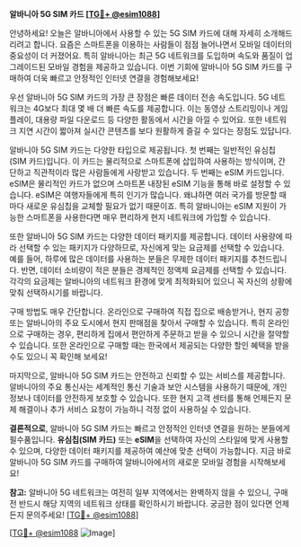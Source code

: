 **알바니아 5G SIM 카드 [[TG💪+ @esim1088](https://t.me/s/esim1088)]**

안녕하세요! 오늘은 알바니아에서 사용할 수 있는 5G SIM 카드에 대해 자세히 소개해드리려고 합니다. 요즘은 스마트폰을 이용하는 사람들이 점점 늘어나면서 모바일 데이터의 중요성이 더 커졌어요. 특히 알바니아는 최근 5G 네트워크를 도입하며 속도와 품질이 업그레이드된 모바일 경험을 제공하고 있습니다. 이번 기회에 알바니아 5G SIM 카드를 구매하여 더욱 빠르고 안정적인 인터넷 연결을 경험해보세요!

우선 알바니아 5G SIM 카드의 가장 큰 장점은 빠른 데이터 전송 속도입니다. 5G 네트워크는 4G보다 최대 몇 배 더 빠른 속도를 제공합니다. 이는 동영상 스트리밍이나 게임 플레이, 대용량 파일 다운로드 등 다양한 활동에서 시간을 아낄 수 있어요. 또한 네트워크 지연 시간이 짧아져 실시간 콘텐츠를 보다 원활하게 즐길 수 있다는 장점도 있답니다.

알바니아 5G SIM 카드는 다양한 타입으로 제공됩니다. 첫 번째는 일반적인 유심칩(SIM 카드)입니다. 이 카드는 물리적으로 스마트폰에 삽입하여 사용하는 방식이며, 간단하고 직관적이라 많은 사람들에게 사랑받고 있습니다. 두 번째는 eSIM 카드입니다. eSIM은 물리적인 카드가 없으며 스마트폰 내장된 eSIM 기능을 통해 바로 설정할 수 있습니다. eSIM은 여행자들에게 특히 인기가 많습니다. 왜냐하면 여러 국가를 방문할 때마다 새로운 유심칩을 교체할 필요가 없기 때문이죠. 특히 알바니아는 eSIM 지원이 가능한 스마트폰을 사용한다면 매우 편리하게 현지 네트워크에 가입할 수 있습니다.

또한 알바니아 5G SIM 카드는 다양한 데이터 패키지를 제공합니다. 데이터 사용량에 따라 선택할 수 있는 패키지가 다양하므로, 자신에게 맞는 요금제를 선택할 수 있습니다. 예를 들어, 하루에 많은 데이터를 사용하는 분들은 무제한 데이터 패키지를 추천드립니다. 반면, 데이터 소비량이 적은 분들은 경제적인 정액제 요금제를 선택할 수 있습니다. 각각의 요금제는 알바니아의 네트워크 환경에 맞게 최적화되어 있으니 꼭 자신의 상황에 맞춰 선택하시기를 바랍니다.

구매 방법도 매우 간단합니다. 온라인으로 구매하여 직접 집으로 배송받거나, 현지 공항 또는 알바니아의 주요 도시에서 현지 판매점을 찾아서 구매할 수 있습니다. 특히 온라인으로 구매하는 경우, 편리하게 집에서 편안하게 주문하고 받을 수 있으니 시간을 절약할 수 있습니다. 또한 온라인으로 구매할 때는 한국에서 제공되는 다양한 할인 혜택을 받을 수도 있으니 꼭 확인해 보세요!

마지막으로, 알바니아 5G SIM 카드는 안전하고 신뢰할 수 있는 서비스를 제공합니다. 알바니아의 주요 통신사는 세계적인 통신 기술과 보안 시스템을 사용하기 때문에, 개인 정보나 데이터를 안전하게 보호할 수 있습니다. 또한 현지 고객 센터를 통해 언제든지 문제 해결이나 추가 서비스 요청이 가능하니 걱정 없이 사용하실 수 있습니다.

**결론적으로**, 알바니아 5G SIM 카드는 빠르고 안정적인 인터넷 연결을 원하는 분들에게 필수품입니다. **유심칩(SIM 카드)** 또는 **eSIM**을 선택하여 자신의 스타일에 맞게 사용할 수 있으며, 다양한 데이터 패키지를 제공하여 예산에 맞춘 선택이 가능합니다. 지금 바로 알바니아 5G SIM 카드를 구매하여 알바니아에서의 새로운 모바일 경험을 시작해보세요!

**참고:** 알바니아 5G 네트워크는 여전히 일부 지역에서는 완벽하지 않을 수 있으니, 구매 전 반드시 해당 지역의 네트워크 상태를 확인하시기 바랍니다. 궁금한 점이 있다면 언제든지 문의주세요! [[TG💪+ @esim1088](https://t.me/s/esim1088)]

[[TG💪+ @esim1088](https://t.me/s/esim1088) ![Image](https://i.postimg.cc/Y0z9fWf4/image.png)]